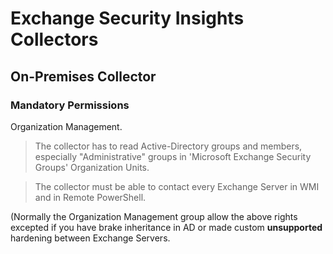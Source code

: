 # Exchange Security Insights Collectors

## On-Premises Collector

### Mandatory Permissions

Organization Management.

  > The collector has to read Active-Directory groups and members, especially "Administrative" groups in 'Microsoft Exchange Security Groups' Organization Units.

  > The collector must be able to contact every Exchange Server in WMI and in Remote PowerShell.

(Normally the Organization Management group allow the above rights excepted if you have brake inheritance in AD or made custom **unsupported** hardening between Exchange Servers.


